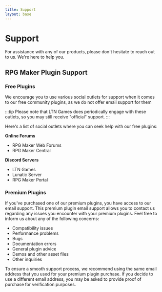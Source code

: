 ```yaml
---
title: Support
layout: base
---
```

# Support

For assistance with any of our products, please don't hesitate to reach out to us.
We're here to help you.

## RPG Maker Plugin Support

### Free Plugins
We encourage you to use various social outlets for support when it comes to our free
community plugins, as we do not offer email support for them

:::tip
Please note that LTN Games does periodically engage with these outlets, so you may still receive "official" support.
:::

Here's a list of social outlets where you can seek help with our free plugins:

__Online Forums__
* RPG Maker Web Forums
* RPG Maker Central
  
__Discord Servers__
* LTN Games
* Lunatic Server
* RPG Maker Portal


### Premium Plugins
If you've purchased one of our premium plugins, you have access to our email support.
This premium plugin email support allows you to contact us regarding any issues you
encounter with your premium plugins. Feel free to inform us about any of the following concerns:

* Compatibility issues
* Performance problems
* Bugs
* Documentation errors
* General plugin advice
* Demos and other asset files
* Other inquiries

To ensure a smooth support process, we recommend using the same email address that
you used for your premium plugin purchase. If you decide to use a different email
address, you may be asked to provide proof of purchase for verification purposes.
